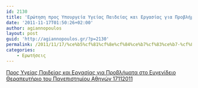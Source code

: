```yaml
---
id: 2130
title: 'Ερώτηση προς Υπουργεία Υγείας Παιδείας και Εργασίας για Προβλήματα στο Ευγενίδειο Θεραπευτήριο του Πανεπιστημίου Αθηνών 17-11-2011'
date: '2011-11-17T01:50:26+02:00'
author: agiannopoulos
layout: post
guid: 'http://agiannopoulos.gr/?p=2130'
permalink: /2011/11/17/%ce%b5%cf%81%cf%8e%cf%84%ce%b7%cf%83%ce%b7-%cf%80%cf%81%ce%bf%cf%82-%cf%85%cf%80%ce%bf%cf%85%cf%81%ce%b3%ce%b5%ce%af%ce%b1-%cf%85%ce%b3%ce%b5%ce%af%ce%b1%cf%82-%cf%80%ce%b1%ce%b9%ce%b4%ce%b5%ce%af/
categories:
    - Ερωτήσεις
---
```


[Προς Υγείας Παιδείας και Εργασίας για Προβλήματα στο Ευγενίδειο Θεραπευτήριο του Πανεπιστημίου Αθηνών 17112011](/wp-content/uploads/2012/04/cf80cf81cebfcf82-cf85ceb3ceb5ceafceb1cf82-cf80ceb1ceb9ceb4ceb5ceafceb1cf82-cebaceb1ceb9-ceb5cf81ceb3ceb1cf83ceafceb1cf82-ceb3ceb9ceb1.doc)